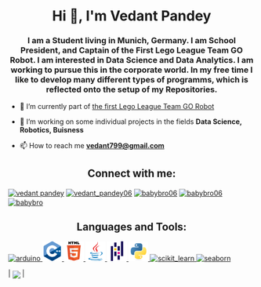 <h1 align="center">Hi 👋, I'm Vedant Pandey</h1>
<h3 align="center">I am a Student living in Munich, Germany. I am School President, and Captain of the First Lego League Team GO Robot. I am interested in Data Science and Data Analytics. I am working to pursue this in the corporate world. In my free time I like to develop many different types of programms, which is reflected onto the setup of my Repositories. </h3>

- 🔭 I’m currently part of [the first Lego League Team GO Robot](https://gymnasium-ottobrunn.de/schulleben/go-robot/)

- 👯 I’m working on some individual projects in the fields **Data Science, Robotics, Buisness**

- 📫 How to reach me **vedant799@gmail.com**

<h2 align="center">Connect with me:</h2>
<p align="left">
<a href="https://linkedin.com/in/vedant pandey" target="blank"><img align="center" src="https://raw.githubusercontent.com/rahuldkjain/github-profile-readme-generator/master/src/images/icons/Social/linked-in-alt.svg" alt="vedant pandey" height="30" width="40" /></a>
<a href="https://instagram.com/vedant_pandey06" target="blank"><img align="center" src="https://raw.githubusercontent.com/rahuldkjain/github-profile-readme-generator/master/src/images/icons/Social/instagram.svg" alt="vedant_pandey06" height="30" width="40" /></a>
<a href="https://www.hackerrank.com/babybro06" target="blank"><img align="center" src="https://raw.githubusercontent.com/rahuldkjain/github-profile-readme-generator/master/src/images/icons/Social/hackerrank.svg" alt="babybro06" height="30" width="40" /></a>
<a href="https://www.leetcode.com/babybro06" target="blank"><img align="center" src="https://raw.githubusercontent.com/rahuldkjain/github-profile-readme-generator/master/src/images/icons/Social/leet-code.svg" alt="babybro06" height="30" width="40" /></a>
<a href="https://discord.gg/babybro" target="blank"><img align="center" src="https://raw.githubusercontent.com/rahuldkjain/github-profile-readme-generator/master/src/images/icons/Social/discord.svg" alt="babybro" height="30" width="40" /></a>
</p>

<h2 align="center">Languages and Tools:</h2>
<p align="left"> <a href="https://www.arduino.cc/" target="_blank" rel="noreferrer"> <img src="https://cdn.worldvectorlogo.com/logos/arduino-1.svg" alt="arduino" width="40" height="40"/> </a> <a href="https://www.w3schools.com/cpp/" target="_blank" rel="noreferrer"> <img src="https://raw.githubusercontent.com/devicons/devicon/master/icons/cplusplus/cplusplus-original.svg" alt="cplusplus" width="40" height="40"/> </a> <a href="https://www.w3.org/html/" target="_blank" rel="noreferrer"> <img src="https://raw.githubusercontent.com/devicons/devicon/master/icons/html5/html5-original-wordmark.svg" alt="html5" width="40" height="40"/> </a> <a href="https://www.java.com" target="_blank" rel="noreferrer"> <img src="https://raw.githubusercontent.com/devicons/devicon/master/icons/java/java-original.svg" alt="java" width="40" height="40"/> </a> <a href="https://pandas.pydata.org/" target="_blank" rel="noreferrer"> <img src="https://raw.githubusercontent.com/devicons/devicon/2ae2a900d2f041da66e950e4d48052658d850630/icons/pandas/pandas-original.svg" alt="pandas" width="40" height="40"/> </a> <a href="https://www.python.org" target="_blank" rel="noreferrer"> <img src="https://raw.githubusercontent.com/devicons/devicon/master/icons/python/python-original.svg" alt="python" width="40" height="40"/> </a> <a href="https://scikit-learn.org/" target="_blank" rel="noreferrer"> <img src="https://upload.wikimedia.org/wikipedia/commons/0/05/Scikit_learn_logo_small.svg" alt="scikit_learn" width="40" height="40"/> </a> <a href="https://seaborn.pydata.org/" target="_blank" rel="noreferrer"> <img src="https://seaborn.pydata.org/_images/logo-mark-lightbg.svg" alt="seaborn" width="40" height="40"/> </a> </p>

| <a href="https://github.com/anuraghazra/github-readme-stats"><img align="center" src="https://github-readme-stats.vercel.app/api/top-langs/?username=babybro06&theme=github_dark&layout=compact&hide_border=true" /></a> |

